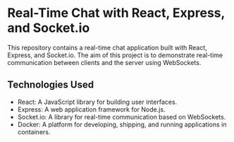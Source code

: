 # Real-Time Chat with React, Express, and Socket.io

This repository contains a real-time chat application built with React, Express, and Socket.io. The aim of this project is to demonstrate real-time communication between clients and the server using WebSockets.

## Technologies Used

- React: A JavaScript library for building user interfaces.
- Express: A web application framework for Node.js.
- Socket.io: A library for real-time communication based on WebSockets.
- Docker: A platform for developing, shipping, and running applications in containers.




